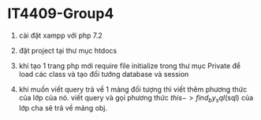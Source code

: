 # IT4409-Group4
1. cài đặt xampp với php 7.2
2. đặt project tại thư mục htdocs

3. khi tạo 1 trang php mới require file initialize trong thư mục Private để load các class và tạo đối tướng database và session
4. khi muốn viết query trả về 1 mảng đối tượng thì viết thêm phương thức của lớp của nó. viết query và gọi phương thức $this->find_by_sql($sql) của lớp cha sẽ trả về mảng obj.

